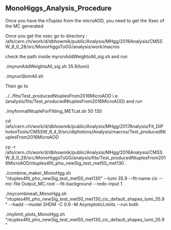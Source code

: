 MonoHiggs_Analysis_Procedure
-----------------------------------------------------------------------------------------------------------------------------

Once you have the nTuples from the microAOD, you need to get the Xsec of the MC generated

Once you get the xsec go to directory : /afs/cern.ch/work/d/dbhowmik/public/Analysis/MHgg/2016Analysis/CMSSW_8_0_28/src/MonoHiggsToGG/analysis/work/macros

check the path inside myrunAddWeightsAll_sig.sh and run

./myrunAddWeightsAll_sig.sh 35.9(lumi)

./myrunSkimAll.sh

Then go to 

../../fits/Test_producedNtuplesFrom2016MicroAOD i.e.(analysis/fits/Test_producedNtuplesFrom2016MicroAOD) 
and run

./myformatNtupleForFitting_METcat.sh 50 130

cd /afs/cern.ch/work/d/dbhowmik/public/Analysis/MHgg/2017Analysis/Fit_DiPhotonTools/CMSSW_9_4_9/src/diphotons/Analysis/macros/Test_producedNtuplesFrom2016MicroAOD

cp -r /afs/cern.ch/work/d/dbhowmik/public/Analysis/MHgg/2016Analysis/CMSSW_8_0_28/src/MonoHiggsToGG/analysis/fits/Test_producedNtuplesFrom2016MicroAOD/ntuples4fit_pho_newSig_test_met50_met130 .

./combine_maker_MonoHgg.sh "ntuples4fit_pho_newSig_test_met50_met130" --lumi 35.9 --fit-name cic --mc-file Output_MC.root --fit-background --redo-input 1

./mycombineall_MonoHgg.sh "ntuples4fit_pho_newSig_test_met50_met130_cic_default_shapes_lumi_35.9" --hadd --model 2HDM -C 0.9 -M AsymptoticLimits --run both

./mylimit_plots_MonoHgg.sh "ntuples4fit_pho_newSig_test_met50_met130_cic_default_shapes_lumi_35.9"
